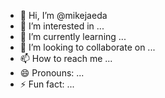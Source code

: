 - 👋 Hi, I’m @mikejaeda
- 👀 I’m interested in ...
- 🌱 I’m currently learning ...
- 💞️ I’m looking to collaborate on ...
- 📫 How to reach me ...
- 😄 Pronouns: ...
- ⚡ Fun fact: ...

<!---
mikejaeda/mikejaeda is a ✨ special ✨ repository because its `README.md` (this file) appears on your GitHub profile.
You can click the Preview link to take a look at your changes.
--->
